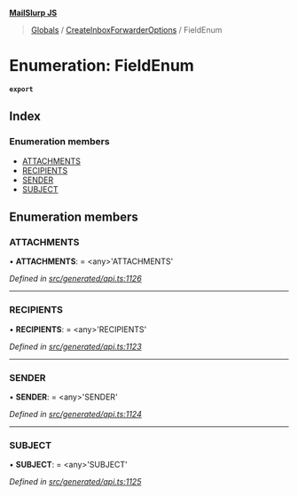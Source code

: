**[MailSlurp JS](../README.md)**

> [Globals](../README.md) / [CreateInboxForwarderOptions](../modules/createinboxforwarderoptions.md) / FieldEnum

# Enumeration: FieldEnum

**`export`** 

## Index

### Enumeration members

* [ATTACHMENTS](createinboxforwarderoptions.fieldenum.md#attachments)
* [RECIPIENTS](createinboxforwarderoptions.fieldenum.md#recipients)
* [SENDER](createinboxforwarderoptions.fieldenum.md#sender)
* [SUBJECT](createinboxforwarderoptions.fieldenum.md#subject)

## Enumeration members

### ATTACHMENTS

•  **ATTACHMENTS**:  = \<any>'ATTACHMENTS'

*Defined in [src/generated/api.ts:1126](https://github.com/mailslurp/mailslurp-client/blob/cce5bf2/src/generated/api.ts#L1126)*

___

### RECIPIENTS

•  **RECIPIENTS**:  = \<any>'RECIPIENTS'

*Defined in [src/generated/api.ts:1123](https://github.com/mailslurp/mailslurp-client/blob/cce5bf2/src/generated/api.ts#L1123)*

___

### SENDER

•  **SENDER**:  = \<any>'SENDER'

*Defined in [src/generated/api.ts:1124](https://github.com/mailslurp/mailslurp-client/blob/cce5bf2/src/generated/api.ts#L1124)*

___

### SUBJECT

•  **SUBJECT**:  = \<any>'SUBJECT'

*Defined in [src/generated/api.ts:1125](https://github.com/mailslurp/mailslurp-client/blob/cce5bf2/src/generated/api.ts#L1125)*
